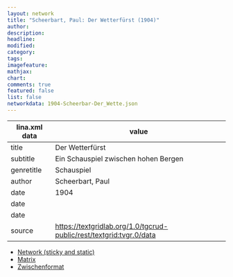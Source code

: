 ```yaml
---
layout: network
title: "Scheerbart, Paul: Der Wetterfürst (1904)"
author:
description:
headline:
modified:
category:
tags:
imagefeature: 
mathjax: 
chart: 
comments: true
featured: false
list: false
networkdata: 1904-Scheerbar-Der_Wette.json
---
```

lina.xml data  | value
------------- | -------------
title|Der Wetterfürst
subtitle|Ein Schauspiel zwischen hohen Bergen
genretitle|Schauspiel
author|Scheerbart, Paul
date|1904
date|
date|
source|https://textgridlab.org/1.0/tgcrud-public/rest/textgrid:tvgr.0/data


* [Network (sticky and static)](/network250)
* [Matrix](/matrix250)
* [Zwischenformat](/lina250 )
